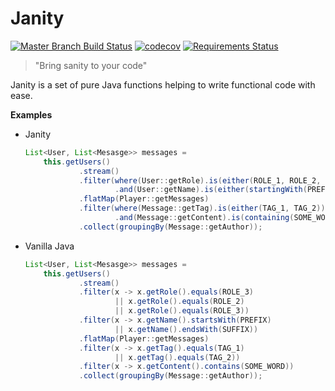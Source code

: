 # Janity
[![Master Branch Build Status](https://travis-ci.com/etolmach/Janity.svg?branch=master)](https://travis-ci.com/etolmach/Janity/builds) 
[![codecov](https://codecov.io/gh/etolmach/Janity/branch/master/graph/badge.svg)](https://codecov.io/gh/etolmach/Janity)
[![Requirements Status](https://requires.io/github/etolmach/Janity/requirements.svg?branch=master)](https://requires.io/github/etolmach/Janity/requirements/?branch=master)

> "Bring sanity to your code"

Janity is a set of pure Java functions helping to write functional code with ease.

**Examples**

* Janity
    ```java
    List<User, List<Mesasge>> messages =
        this.getUsers()
                .stream()
                .filter(where(User::getRole).is(either(ROLE_1, ROLE_2, ROLE_3))
                        .and(User::getName).is(either(startingWith(PREFIX), endingWith(SUFFIX))))
                .flatMap(Player::getMessages)
                .filter(where(Message::getTag).is(either(TAG_1, TAG_2))
                        .and(Message::getContent).is(containing(SOME_WORD)))
                .collect(groupingBy(Message::getAuthor));
    ```

* Vanilla Java
    ```java
    List<User, List<Mesasge>> messages =
        this.getUsers()
                .stream()
                .filter(x -> x.getRole().equals(ROLE_3)
                        || x.getRole().equals(ROLE_2)
                        || x.getRole().equals(ROLE_3))
                .filter(x -> x.getName().startsWith(PREFIX)
                        || x.getName().endsWith(SUFFIX))
                .flatMap(Player::getMessages)
                .filter(x -> x.getTag().equals(TAG_1)
                        || x.getTag().equals(TAG_2))
                .filter(x -> x.getContent().contains(SOME_WORD))
                .collect(groupingBy(Message::getAuthor));
    ```